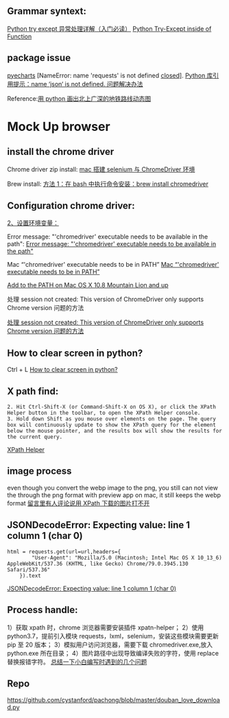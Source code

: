 ## Grammar syntext:

[Python try except 异常处理详解（入门必读）](http://c.biancheng.net/view/4599.html)
[Python Try-Except inside of Function]()

## package issue

[pyecharts](https://pyecharts.org/#/zh-cn/quickstart)
[NameError: name 'requests' is not defined [closed\]](https://stackoverflow.com/questions/26895371/nameerror-name-requests-is-not-defined).
[Python 库引用提示：name ‘json‘ is not defined. 问题解决办法](https://blog.csdn.net/qq_38161040/article/details/91410095)

Reference:[用 python 画出北上广深的地铁路线动态图](https://github.com/GlennOu66304/Data-Sciences/blob/Quantitative_trading/README.md)

# Mock Up browser

## install the chrome driver

Chrome driver zip install:
[mac 搭建 selenium 与 ChromeDriver 环境](https://www.jianshu.com/p/39716ea15d99)

Brew install:
[方法 1：在 bash 中执行命令安装：brew install chromedriver](https://blog.csdn.net/banshouqi4050/article/details/101650719?utm_medium=distribute.pc_relevant.none-task-blog-2~default~baidujs_title~default-0.pc_relevant_aa&spm=1001.2101.3001.4242.1&utm_relevant_index=3)

## Configuration chrome driver:

[2、设置环境变量：](https://blog.csdn.net/banshouqi4050/article/details/101650719?utm_medium=distribute.pc_relevant.none-task-blog-2~default~baidujs_title~default-0.pc_relevant_aa&spm=1001.2101.3001.4242.1&utm_relevant_index=3)

Error message: "'chromedriver' executable needs to be available in the path":
[Error message: "'chromedriver' executable needs to be available in the path"](https://stackoverflow.com/questions/29858752/error-message-chromedriver-executable-needs-to-be-available-in-the-path)

Mac “'chromedriver' executable needs to be in PATH”
[Mac “'chromedriver' executable needs to be in PATH”](https://www.cnblogs.com/LY-CC/p/11072241.html)

[Add to the PATH on Mac OS X 10.8 Mountain Lion and up](https://www.architectryan.com/2012/10/02/add-to-the-path-on-mac-os-x-mountain-lion/)

处理 session not created: This version of ChromeDriver only supports Chrome version 问题的方法

[处理 session not created: This version of ChromeDriver only supports Chrome version 问题的方法](https://blog.csdn.net/weixin_46308904/article/details/109306234)

## How to clear screen in python?

Ctrl + L
[How to clear screen in python?](https://www.geeksforgeeks.org/clear-screen-python/)

## X path find:

```
2. Hit Ctrl-Shift-X (or Command-Shift-X on OS X), or click the XPath Helper button in the toolbar, to open the XPath Helper console.
3. Hold down Shift as you mouse over elements on the page. The query box will continuously update to show the XPath query for the element below the mouse pointer, and the results box will show the results for the current query.
```

[XPath Helper](https://chrome.google.com/webstore/detail/xpath-helper/hgimnogjllphhhkhlmebbmlgjoejdpjl)

## image process

even though you convert the webp image to the png, you still can not view the
through the png format with preview app on mac, it still keeps the webp format
[留言里有人评论说用 XPath 下载的图片打不开](https://time.geekbang.org/column/article/76001)

## JSONDecodeError: Expecting value: line 1 column 1 (char 0)

```
html = requests.get(url=url,headers={
        "User-Agent": "Mozilla/5.0 (Macintosh; Intel Mac OS X 10_13_6) AppleWebKit/537.36 (KHTML, like Gecko) Chrome/79.0.3945.130 Safari/537.36"
    }).text
```

[JSONDecodeError: Expecting value: line 1 column 1 (char 0)](https://time.geekbang.org/column/article/76001)

## Process handle:

1）获取 xpath 时，chrome 浏览器需要安装插件 xpatn-helper；
2）使用 python3.7，提前引入模块 requests，lxml，selenium，安装这些模块需要更新 pip 至 20 版本；
3）模拟用户访问浏览器，需要下载 chromedriver.exe,放入 python.exe 所在目录；
4）图片路径中出现导致编译失败的字符，使用 replace 替换报错字符。
[总结一下小白编写时遇到的几个问题](https://time.geekbang.org/column/article/76001)

## Repo

https://github.com/cystanford/pachong/blob/master/douban_love_download.py
